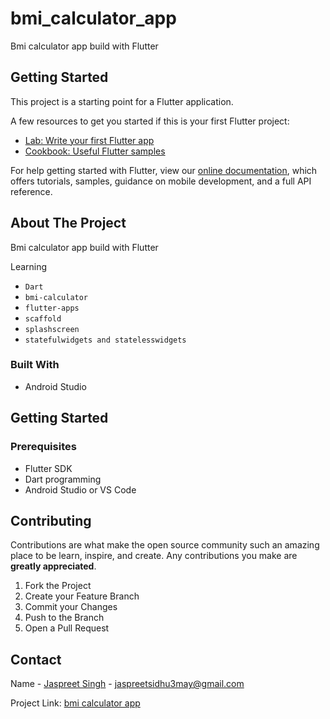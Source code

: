 # bmi_calculator_app

Bmi calculator app build with Flutter

## Getting Started

This project is a starting point for a Flutter application.

A few resources to get you started if this is your first Flutter project:

- [Lab: Write your first Flutter app](https://flutter.dev/docs/get-started/codelab)
- [Cookbook: Useful Flutter samples](https://flutter.dev/docs/cookbook)

For help getting started with Flutter, view our
[online documentation](https://flutter.dev/docs), which offers tutorials,
samples, guidance on mobile development, and a full API reference.

## About The Project
Bmi calculator app build with Flutter

Learning </br>
* <code>Dart</code>
* <code>bmi-calculator</code> 
* <code>flutter-apps</code> 
* <code>scaffold</code> 
* <code>splashscreen</code> 
* <code>statefulwidgets and statelesswidgets</code>




### Built With
* Android Studio




<!-- GETTING STARTED -->
## Getting Started


### Prerequisites
* Flutter SDK
* Dart programming
* Android Studio or VS Code



## Contributing

Contributions are what make the open source community such an amazing place to be learn, inspire, and create. Any contributions you make are **greatly appreciated**.

1. Fork the Project
2. Create your Feature Branch 
3. Commit your Changes
4. Push to the Branch
5. Open a Pull Request






<!-- CONTACT -->
## Contact

Name - [Jaspreet Singh](https://www.linkedin.com/in/jaspreetsidhu13/) -  jaspreetsidhu3may@gmail.com

Project Link: [bmi calculator app](https://github.com/jaspreetsidhu3/bmi_calculator_app)
